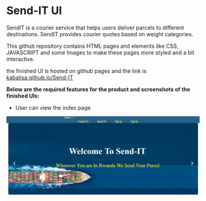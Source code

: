 # Send-IT UI
SendIT is a courier service that helps users deliver parcels to different destinations. SendIT
provides courier quotes based on weight categories.

This github repository contains HTML pages and elements like CSS, JAVASCRIPT and some Images to make these pages more styled and a bit interactive. 

the finished UI is hosted on github pages and the link is [kabalisa.github.io/Send-IT](https://kabalisa.github.io/Send-IT/)

**Below are the required features for the product and screenshots of the finished UIs:**
* User can view the index page

![Index page](img/index.png)
